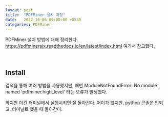 ```yaml
---
layout: post
title:  "PDFMiner 설치 과정"
date:   2022-10-06 09:00:00 +0530
categories: PDFMiner 
---
```

PDFMiner 설치 방법에 대해 정리한다.  
https://pdfminersix.readthedocs.io/en/latest/index.html 여기서 참고했다.

<br/>

## Install
검색을 통해 여러 방법을 사용했지만, 매번 ModuleNotFoundError: No module named 'pdfminer.high_level' 라는 오류가 발생했다.

하지만 이건 터미널에서 실행시키면 잘 돌아간다.
어이가 없지만, python 콘솔은 안되고, 터미널로 했을 때 돌아간다.


<br/>
